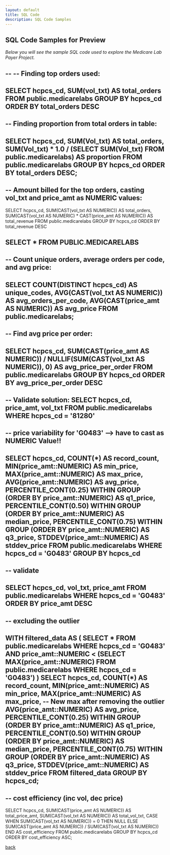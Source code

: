 ```yaml
---
layout: default
title: SQL Code
description: SQL Code Samples
---
```


## SQL Code Samples for Preview
*Below you will see the sample SQL code used to explore the Medicare Lab Payer Project.*

-- 
-- Finding top orders used:
--
SELECT hcpcs_cd, SUM(vol_txt) AS total_orders
FROM public.medicarelabs
GROUP BY hcpcs_cd
ORDER BY total_orders DESC
--
-- Finding proportion from total orders in table: 
--
SELECT 
    hcpcs_cd, 
    SUM(Vol_txt) AS total_orders, 
    SUM(Vol_txt) * 1.0 / (SELECT SUM(Vol_txt) FROM public.medicarelabs) AS proportion
FROM public.medicarelabs
GROUP BY hcpcs_cd
ORDER BY total_orders DESC;
--
-- Amount billed for the top orders, casting vol_txt and price_amt as NUMERIC values:
--
SELECT 
    hcpcs_cd, 
    SUM(CAST(vol_txt AS NUMERIC)) AS total_orders, 
    SUM(CAST(vol_txt AS NUMERIC) * CAST(price_amt AS NUMERIC)) AS total_revenue
FROM public.medicarelabs
GROUP BY hcpcs_cd
ORDER BY total_revenue DESC

SELECT *
FROM PUBLIC.MEDICARELABS
--
-- Count unique orders, average orders per code, and avg price: 
--
SELECT 
    COUNT(DISTINCT hcpcs_cd) AS unique_codes,
    AVG(CAST(vol_txt AS NUMERIC)) AS avg_orders_per_code,
    AVG(CAST(price_amt AS NUMERIC)) AS avg_price
FROM public.medicarelabs;
--
-- Find avg price per order:
--
SELECT 
    hcpcs_cd, 
    SUM(CAST(price_amt AS NUMERIC)) / NULLIF(SUM(CAST(vol_txt AS NUMERIC)), 0) AS avg_price_per_order
FROM public.medicarelabs
GROUP BY hcpcs_cd
ORDER BY avg_price_per_order DESC
--
-- Validate solution: 
SELECT hcpcs_cd,
	price_amt,
	vol_txt
FROM public.medicarelabs
WHERE hcpcs_cd = '81280'
--
-- price variability for 'G0483' --> have to cast as NUMERIC Value!!
--
SELECT hcpcs_cd,
	COUNT(*) AS record_count,
	MIN(price_amt::NUMERIC) AS min_price,
	MAX(price_amt::NUMERIC) AS max_price,
	AVG(price_amt::NUMERIC) AS avg_price,
	PERCENTILE_CONT(0.25) WITHIN GROUP (ORDER BY price_amt::NUMERIC) AS q1_price,
	PERCENTILE_CONT(0.50) WITHIN GROUP (ORDER BY price_amt::NUMERIC) AS median_price,
	PERCENTILE_CONT(0.75) WITHIN GROUP (ORDER BY price_amt::NUMERIC) AS q3_price,
	STDDEV(price_amt::NUMERIC) AS stddev_price
FROM public.medicarelabs
WHERE hcpcs_cd = 'G0483'
GROUP BY hcpcs_cd
--
-- validate
--
SELECT hcpcs_cd,
	vol_txt,
	price_amt
FROM public.medicarelabs
WHERE hcpcs_cd = 'G0483'
ORDER BY price_amt DESC
--
-- excluding the outlier
--
WITH filtered_data AS (
    SELECT *
    FROM public.medicarelabs
    WHERE hcpcs_cd = 'G0483'
    AND price_amt::NUMERIC < (SELECT MAX(price_amt::NUMERIC) FROM public.medicarelabs WHERE hcpcs_cd = 'G0483')
)
SELECT 
    hcpcs_cd,
    COUNT(*) AS record_count,
    MIN(price_amt::NUMERIC) AS min_price,
    MAX(price_amt::NUMERIC) AS max_price,  -- New max after removing the outlier
    AVG(price_amt::NUMERIC) AS avg_price,
    PERCENTILE_CONT(0.25) WITHIN GROUP (ORDER BY price_amt::NUMERIC) AS q1_price,
    PERCENTILE_CONT(0.50) WITHIN GROUP (ORDER BY price_amt::NUMERIC) AS median_price,
    PERCENTILE_CONT(0.75) WITHIN GROUP (ORDER BY price_amt::NUMERIC) AS q3_price,
    STDDEV(price_amt::NUMERIC) AS stddev_price
FROM filtered_data
GROUP BY hcpcs_cd;
--
-- cost efficiency (inc vol, dec price)
--
SELECT 
    hcpcs_cd,
    SUM(CAST(price_amt AS NUMERIC)) AS total_price_amt,
    SUM(CAST(vol_txt AS NUMERIC)) AS total_vol_txt,
    CASE 
        WHEN SUM(CAST(vol_txt AS NUMERIC)) = 0 THEN NULL 
        ELSE SUM(CAST(price_amt AS NUMERIC)) / SUM(CAST(vol_txt AS NUMERIC)) 
    END AS cost_efficiency
FROM public.medicarelabs
GROUP BY hcpcs_cd
ORDER BY cost_efficiency ASC;

[back](./)